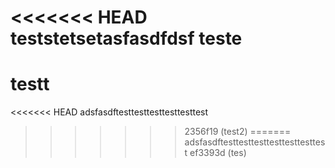 <<<<<<< HEAD
teststetsetasfasdfdsf
teste
=======
# testt
<<<<<<< HEAD
adsfasdftesttesttesttesttesttest
>>>>>>> 2356f19 (test2)
=======
adsfasdftesttesttesttesttesttesttest
>>>>>>> ef3393d (tes)
